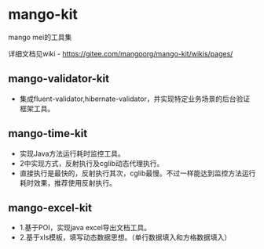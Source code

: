 # mango-kit
mango mei的工具集

详细文档见wiki - https://gitee.com/mangoorg/mango-kit/wikis/pages/         

## mango-validator-kit 
* 集成fluent-validator,hibernate-validator，并实现特定业务场景的后台验证框架工具。

## mango-time-kit 
* 实现Java方法运行耗时监控工具。
* 2中实现方式，反射执行及cglib动态代理执行。
* 直接执行是最快的，反射执行其次，cglib最慢。不过一样能达到监控方法运行耗时效果，推荐使用反射执行。

## mango-excel-kit
* 1.基于POI，实现java excel导出文档工具。
* 2.基于xls模板，填写动态数据思想。（单行数据填入和方格数据填入）